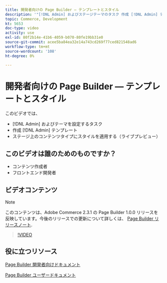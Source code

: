 ```yaml
---
title: 開発者向けの Page Builder — テンプレートとスタイル
description: '"[!DNL Admin] およびステージテーマのタスク 作成 [!DNL Admin] テンプレート​。 ステージ（ライブプレビュー）上のコンテンツタイプにスタイルを適用します。'
topic: Commerce, Development
kt: 5653
doc-type: video
activity: use
exl-id: 80f2b14e-41b6-4059-b070-80fe19bb31e0
source-git-commit: acee5ba84ea32e14a743cd269f77ced821548ad6
workflow-type: tm+mt
source-wordcount: '108'
ht-degree: 0%

---
```


# 開発者向けの Page Builder — テンプレートとスタイル

このビデオでは、

- [!DNL Admin] およびテーマを設定するタスク
- 作成 [!DNL Admin] テンプレート&#x200B;
- ステージ上のコンテンツタイプにスタイルを適用する（ライブプレビュー）

## このビデオは誰のためのものですか？

- コンテンツ作成者
- フロントエンド開発者

## ビデオコンテンツ

>[!NOTE]
>
>このコンテンツは、Adobe Commerce 2.3.1 の Page Builder 1.0.0 リリースを反映しています。今後のリリースでの更新について詳しくは、 [Page Builder リリースノート](https://devdocs.magento.com/page-builder/docs/release-notes.html).

>[!VIDEO](https://video.tv.adobe.com/v/35712?quality=12&learn=on)

## 役に立つリソース

[Page Builder 開発者向けドキュメント](https://devdocs.magento.com/page-builder/docs/index.html)

[Page Builder ユーザードキュメント](https://docs.magento.com/user-guide/cms/page-builder.html)
